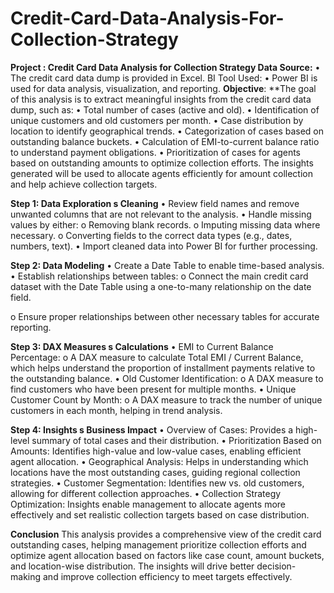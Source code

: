 # Credit-Card-Data-Analysis-For-Collection-Strategy
**Project : Credit Card Data Analysis for Collection Strategy Data Source:**
•	The credit card data dump is provided in Excel. BI Tool Used:
•	Power BI is used for data analysis, visualization, and reporting.
**Objective**:
**The goal of this analysis is to extract meaningful insights from the credit card data dump, such as:
•	Total number of cases (active and old).
•	Identification of unique customers and old customers per month.
•	Case distribution by location to identify geographical trends.
•	Categorization of cases based on outstanding balance buckets.
•	Calculation of EMI-to-current balance ratio to understand payment obligations.
•	Prioritization of cases for agents based on outstanding amounts to optimize collection efforts.
The insights generated will be used to allocate agents efficiently for amount collection and help achieve collection targets.

**Step 1: Data Exploration s Cleaning**
•	Review field names and remove unwanted columns that are not relevant to the analysis.
•	Handle missing values by either:
o	Removing blank records.
o	Imputing missing data where necessary.
o	Converting fields to the correct data types (e.g., dates, numbers, text).
•	Import cleaned data into Power BI for further processing.

**Step 2: Data Modeling**
•	Create a Date Table to enable time-based analysis.
•	Establish relationships between tables:
o	Connect the main credit card dataset with the Date Table using a one-to-many relationship on the date field.
 
o	Ensure proper relationships between other necessary tables for accurate reporting.

**Step 3: DAX Measures s Calculations**
•	EMI to Current Balance Percentage:
o	A DAX measure to calculate Total EMI / Current Balance, which helps understand the proportion of installment payments relative to the outstanding balance.
•	Old Customer Identification:
o	A DAX measure to find customers who have been present for multiple months.
•	Unique Customer Count by Month:
o	A DAX measure to track the number of unique customers in each month, helping in trend analysis.

**Step 4: Insights s Business Impact**
•	Overview of Cases: Provides a high-level summary of total cases and their distribution.
•	Prioritization Based on Amounts: Identifies high-value and low-value cases, enabling efficient agent allocation.
•	Geographical Analysis: Helps in understanding which locations have the most outstanding cases, guiding regional collection strategies.
•	Customer Segmentation: Identifies new vs. old customers, allowing for different collection approaches.
•	Collection Strategy Optimization: Insights enable management to allocate agents more effectively and set realistic collection targets based on case distribution.

**Conclusion**
This analysis provides a comprehensive view of the credit card outstanding cases, helping management prioritize collection efforts and optimize agent allocation based on factors like case count, amount buckets, and location-wise distribution. The insights will drive better
decision-making and improve collection efficiency to meet targets effectively.
